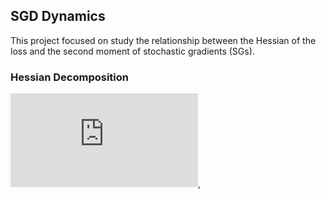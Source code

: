 ## SGD Dynamics

This project focused on study the relationship between the Hessian of the loss and the second moment of stochastic gradients (SGs).

### Hessian Decomposition

![Hessian_decomp](http://latex.codecogs.com/gif.latex?H_f%28%5Ctheta_t%29%20%3D%20M_t%20-%20H_p%28%5Ctheta_t%29%7E),

